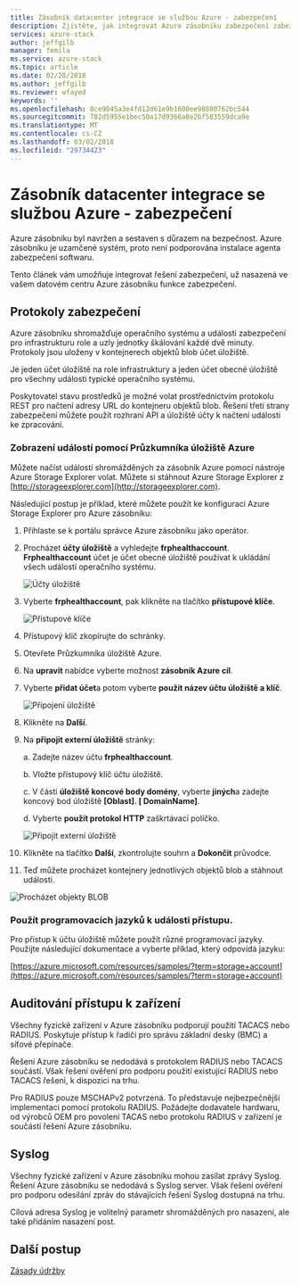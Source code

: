 ```yaml
---
title: Zásobník datacenter integrace se službou Azure - zabezpečení
description: Zjistěte, jak integrovat Azure zásobníku zabezpečení zabezpečení vašeho datového centra
services: azure-stack
author: jeffgilb
manager: femila
ms.service: azure-stack
ms.topic: article
ms.date: 02/28/2018
ms.author: jeffgilb
ms.reviewer: wfayed
keywords: ''
ms.openlocfilehash: 8ce9045a3e4fd12d61e9b1600ee98880762bc544
ms.sourcegitcommit: 782d5955e1bec50a17d9366a8e2bf583559dca9e
ms.translationtype: MT
ms.contentlocale: cs-CZ
ms.lasthandoff: 03/02/2018
ms.locfileid: "29734423"
---
```

# <a name="azure-stack-datacenter-integration---security"></a>Zásobník datacenter integrace se službou Azure - zabezpečení
Azure zásobníku byl navržen a sestaven s důrazem na bezpečnost. Azure zásobníku je uzamčené systém, proto není podporována instalace agenta zabezpečení softwaru.

Tento článek vám umožňuje integrovat řešení zabezpečení, už nasazená ve vašem datovém centru Azure zásobníku funkce zabezpečení.

## <a name="security-logs"></a>Protokoly zabezpečení

Azure zásobníku shromažďuje operačního systému a události zabezpečení pro infrastrukturu role a uzly jednotky škálování každé dvě minuty. Protokoly jsou uloženy v kontejnerech objektů blob účet úložiště.

Je jeden účet úložiště na role infrastruktury a jeden účet obecné úložiště pro všechny události typické operačního systému.

Poskytovatel stavu prostředků je možné volat prostřednictvím protokolu REST pro načtení adresy URL do kontejneru objektů blob. Řešení třetí strany zabezpečení můžete použít rozhraní API a úložiště účty k načtení události ke zpracování.

### <a name="use-azure-storage-explorer-to-view-events"></a>Zobrazení událostí pomocí Průzkumníka úložiště Azure

Můžete načíst událostí shromážděných za zásobník Azure pomocí nástroje Azure Storage Explorer volat. Můžete si stáhnout Azure Storage Explorer z [http://storageexplorer.com](http://storageexplorer.com).

Následující postup je příklad, které můžete použít ke konfiguraci Azure Storage Explorer pro Azure zásobníku:

1. Přihlaste se k portálu správce Azure zásobníku jako operátor.
2. Procházet **účty úložiště** a vyhledejte **frphealthaccount**. **Frphealthaccount** účet je účet obecné úložiště používat k ukládání všech událostí operačního systému.

   ![Účty úložiště](media/azure-stack-integrate-security/storage-accounts.png)

3. Vyberte **frphealthaccount**, pak klikněte na tlačítko **přístupové klíče**.

   ![Přístupové klíče](media/azure-stack-integrate-security/access-keys.png)

4. Přístupový klíč zkopírujte do schránky.
5. Otevřete Průzkumníka úložiště Azure.
6. Na **upravit** nabídce vyberte možnost **zásobník Azure cíl**.
7. Vyberte **přidat účet**a potom vyberte **použít název účtu úložiště a klíč**.

   ![Připojení úložiště](media/azure-stack-integrate-security/connect-storage.png)

8. Klikněte na **Další**.
9. Na **připojit externí úložiště** stránky:

   a. Zadejte název účtu **frphealthaccount**.

   b. Vložte přístupový klíč účtu úložiště.

   c. V části **úložiště koncové body domény**, vyberte **jiných**a zadejte koncový bod úložiště **[Oblast]. [ DomainName]**.

   d. Vyberte **použít protokol HTTP** zaškrtávací políčko.

   ![Připojit externí úložiště](media/azure-stack-integrate-security/attach-storage.png)

10. Klikněte na tlačítko **Další**, zkontrolujte souhrn a **Dokončit** průvodce.
11. Teď můžete procházet kontejnery jednotlivých objektů blob a stáhnout události.

   ![Procházet objekty BLOB](media/azure-stack-integrate-security/browse-blob.png)

### <a name="use-programming-languages-to-access-events"></a>Použít programovacích jazyků k události přístupu.

Pro přístup k účtu úložiště můžete použít různé programovací jazyky. Použijte následující dokumentace a vyberte příklad, který odpovídá jazyku:

[https://azure.microsoft.com/resources/samples/?term=storage+account](https://azure.microsoft.com/resources/samples/?term=storage+account)

## <a name="device-access-auditing"></a>Auditování přístupu k zařízení

Všechny fyzické zařízení v Azure zásobníku podporují použití TACACS nebo RADIUS. Poskytuje přístup k řadiči pro správu základní desky (BMC) a síťové přepínače.

Řešení Azure zásobníku se nedodává s protokolem RADIUS nebo TACACS součástí. Však řešení ověření pro podporu použití existující RADIUS nebo TACACS řešení, k dispozici na trhu.

Pro RADIUS pouze MSCHAPv2 potvrzená. To představuje nejbezpečnější implementaci pomocí protokolu RADIUS.
Požádejte dodavatele hardwaru, od výrobců OEM pro povolení TACAS nebo protokolu RADIUS v zařízení je součástí řešení Azure zásobníku.

## <a name="syslog"></a>Syslog

Všechny fyzické zařízení v Azure zásobníku mohou zasílat zprávy Syslog. Řešení Azure zásobníku se nedodává s Syslog server. Však řešení ověření pro podporu odesílání zpráv do stávajících řešení Syslog dostupná na trhu.

Cílová adresa Syslog je volitelný parametr shromážděných pro nasazení, ale také přidáním nasazení post.

## <a name="next-steps"></a>Další postup

[Zásady údržby](azure-stack-servicing-policy.md)
